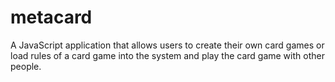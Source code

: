 # metacard #

A JavaScript application that allows users to create their own card games or load
rules of a card game into the system and play the card game with other people.
